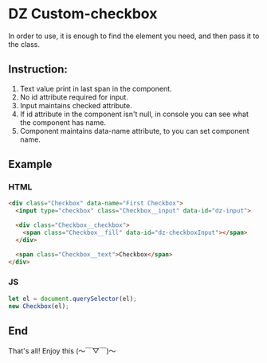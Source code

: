 # DZ Custom-checkbox

In order to use, it is enough to find the element you need, and then pass it to the class.

## Instruction:
1. Text value print in last span in the component.
2. No id attribute required for input.
3. Input maintains checked attribute.
4. If id attribute in the component isn't null, in console you can see what the component has name.
5. Component maintains data-name attribute, to you can set component name.

## Example
### HTML
```html
<div class="Checkbox" data-name="First Checkbox">
  <input type="checkbox" class="Checkbox__input" data-id="dz-input">

  <div class="Checkbox__checkbox">
    <span class="Checkbox__fill" data-id="dz-checkboxInput"></span>
  </div>

  <span class="Checkbox__text">Checkbox</span>
</div>
```
### JS
```js
let el = document.querySelector(el);
new Checkbox(el);
```

## End
That's all! Enjoy this (〜￣▽￣)〜
